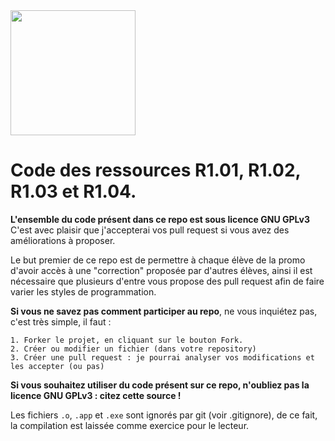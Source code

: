 <img src="https://zupimages.net/up/22/39/y5qc.png" width="200" height="200" />

# Code des ressources R1.01, R1.02, R1.03 et R1.04.
**L'ensemble du code présent dans ce repo est sous licence GNU GPLv3**<br/>
C'est avec plaisir que j'accepterai vos pull request si vous avez des améliorations à proposer.

Le but premier de ce repo est de permettre à chaque élève de la promo d'avoir accès à une "correction" proposée par d'autres élèves, ainsi il est nécessaire que plusieurs d'entre vous propose des pull request afin de faire varier les styles de programmation.

**Si vous ne savez pas comment participer au repo**, ne vous inquiétez pas, c'est très simple, il faut :

    1. Forker le projet, en cliquant sur le bouton Fork.
    2. Créer ou modifier un fichier (dans votre repository)
    3. Créer une pull request : je pourrai analyser vos modifications et les accepter (ou pas)


**Si vous souhaitez utiliser du code présent sur ce repo, n'oubliez pas la licence GNU GPLv3 : citez cette source !**

Les fichiers `.o`, `.app` et `.exe` sont ignorés par git (voir .gitignore), de ce fait, la compilation est laissée comme exercice pour le lecteur.